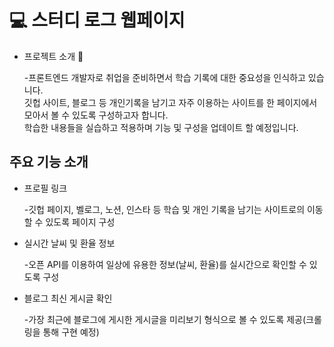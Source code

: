 # 💻 스터디 로그 웹페이지
- 프로젝트 소개 👋

  -프론트엔드 개발자로 취업을 준비하면서 학습 기록에 대한 중요성을 인식하고 있습니다.<br>
  깃헙 사이트, 블로그 등 개인기록을 남기고 자주 이용하는 사이트를 한 페이지에서 모아서 볼 수 있도록 구성하고자 합니다.<br>
  학습한 내용들을 실습하고 적용하며 기능 및 구성을 업데이트 할 예정입니다.
  

## 주요 기능 소개
- 프로필 링크

  -깃헙 페이지, 벨로그, 노션, 인스타 등 학습 및 개인 기록을 남기는 사이트로의 이동할 수 있도록 페이지 구성
- 실시간 날씨 및 환율 정보

  -오픈 API를 이용하여 일상에 유용한 정보(날씨, 환율)를 실시간으로 확인할 수 있도록 구성
- 블로그 최신 게시글 확인

  -가장 최근에 블로그에 게시한 게시글을 미리보기 형식으로 볼 수 있도록 제공(크롤링을 통해 구현 예정)
